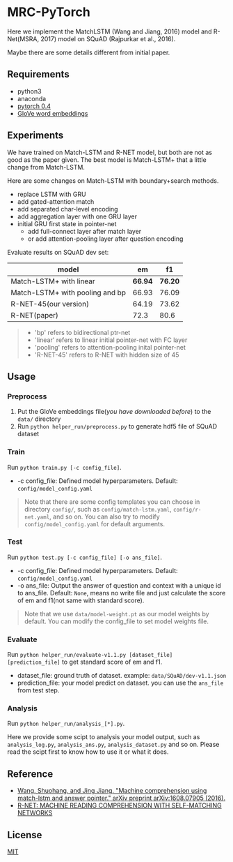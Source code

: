 # MRC-PyTorch

Here we implement the MatchLSTM (Wang and Jiang, 2016) model and R-Net(MSRA, 2017) model on SQuAD (Rajpurkar et al., 2016).

Maybe there are some details different from initial paper.

## Requirements

- python3
- anaconda
- [pytorch 0.4](https://github.com/pytorch/pytorch/tree/v0.4.0)
- [GloVe word embeddings](https://nlp.stanford.edu/projects/glove/)

## Experiments

We have trained on Match-LSTM and R-NET model, but both are not as good as the paper given. The best model is Match-LSTM+ 
that a little change from Match-LSTM. 

Here are some changes on Match-LSTM with boundary+search methods.
- replace LSTM with GRU
- add gated-attention match
- add separated char-level encoding
- add aggregation layer with one GRU layer
- initial GRU first state in pointer-net
    - add full-connect layer after match layer
    - or add attention-pooling layer after question encoding

Evaluate results on SQuAD dev set:

model|em|f1
---|---|---|
Match-LSTM+ with linear|**66.94**|**76.20**
Match-LSTM+ with pooling and bp|66.93|76.09
R-NET-45(our version)|64.19|73.62
R-NET(paper)|72.3|80.6

> - 'bp' refers to bidirectional ptr-net
> - 'linear' refers to linear initial pointer-net with FC layer
> - 'pooling' refers to attention-pooling inital pointer-net
> - 'R-NET-45' refers to R-NET with hidden size of 45


## Usage

### Preprocess

1. Put the GloVe embeddings file(*you have downloaded before*) to the `data/` directory
2. Run `python helper_run/preprocess.py` to generate hdf5 file of SQuAD dataset

### Train

Run `python train.py [-c config_file]`.

- -c config_file: Defined model hyperparameters. Default: `config/model_config.yaml`

> Note that there are some config templates you can choose in directory `config/`, such as `config/match-lstm.yaml`, `config/r-net.yaml`, and so on. You can also try to modify `config/model_config.yaml` for default arguments.

### Test

Run `python test.py [-c config_file] [-o ans_file]`.

- -c config_file: Defined model hyperparameters. Default: `config/model_config.yaml`
- -o ans_file: Output the answer of question and context with a unique id to ans_file. Default: `None`, means no write file and just calculate the score of em and f1(not same with standard score).

> Note that we use `data/model-weight.pt` as our model weights by default. You can modify the config_file to set model weights file.

### Evaluate

Run `python helper_run/evaluate-v1.1.py [dataset_file] [prediction_file]` to get standard score of em and f1.

- dataset_file: ground truth of dataset. example: `data/SQuAD/dev-v1.1.json`
- prediction_file: your model predict on dataset. you can use the `ans_file` from test step.

### Analysis

Run `python helper_run/analysis_[*].py`.

Here we provide some scipt to analysis your model output, such as `analysis_log.py`, `analysis_ans.py`, `analysis_dataset.py` and so on. Please read the scipt first to know how to use it or what it does.

## Reference

- [Wang, Shuohang, and Jing Jiang. "Machine comprehension using match-lstm and answer pointer." arXiv preprint arXiv:1608.07905 (2016).](https://arxiv.org/abs/1608.07905)
- [R-NET: MACHINE READING COMPREHENSION WITH SELF-MATCHING NETWORKS](https://www.microsoft.com/en-us/research/wp-content/uploads/2017/05/r-net.pdf)

## License

[MIT](https://github.com/laddie132/MRC-PyTorch/blob/master/LICENSE)

